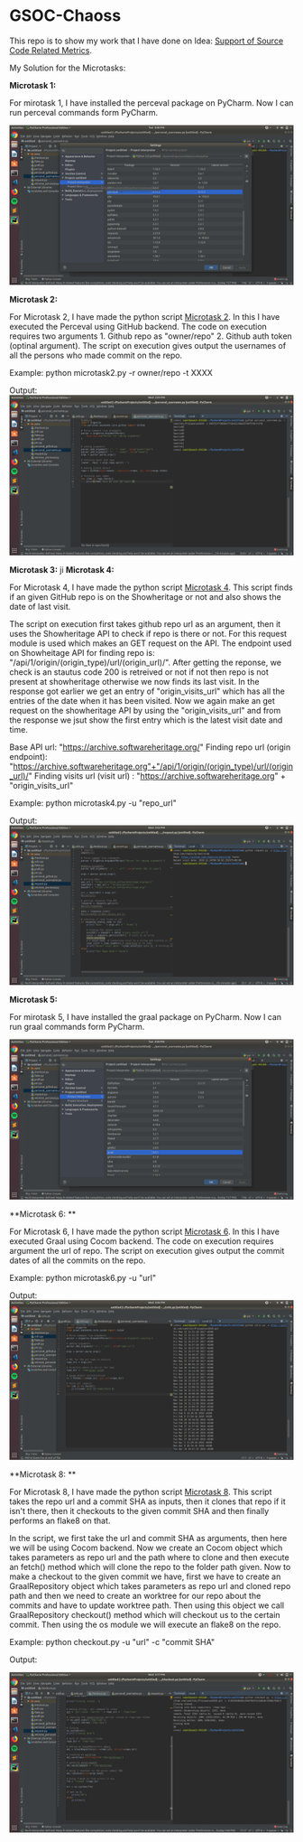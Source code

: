 # GSOC-Chaoss
This repo is to show my work that I have done on Idea: [Support of Source Code Related Metrics](https://github.com/chaoss/grimoirelab/issues/182).   

My Solution for the Microtasks:

**Microtask 1:**

For mirotask 1, I have installed the perceval package on PyCharm. Now I can run perceval commands form PyCharm.

![pic](Microtask1.png)

**Microtask 2:**

For Microtask 2, I have made the python script [Microtask 2](Microtask2.py). In this I have executed the Perceval using GitHub backend. 
The code on execution requires two arguments 1. Github repo as "owner/repo" 2. Github auth token (optinal argument).
The script on execution gives output the usernames of all the persons who made commit on the repo.

Example: python microtask2.py -r owner/repo -t XXXX

Output: 
![output](Output2.png)


**Microtask 3:**
ji
**Microtask 4:**

For Microtask 4, I have made the python script [Microtask 4](Microtask4.py). This script finds if an given GitHub repo is on the Showheritage or not and also shows the date of last visit.

The script on execution first takes github repo url as an argument, then it uses the Showheritage API to check if repo is there or not. For this request module is used which makes an GET request on the API. The endpoint used on Showheitage API for finding repo is: "/api/1/origin/(origin_type)/url/(origin_url)/". After getting the reponse, we check is an stautus code 200 is retreived or not if not then repo is not present at showheritage otherwise we now finds its last visit. In the response got earlier we get an entry of "origin_visits_url" which has all the entries of the date when it has been visited. Now we again make an get request on the showheritage API by using the "origin_visits_url" and from the response we jsut show the first entry which is the latest visit date and time.

Base API url: "https://archive.softwareheritage.org/"
Finding repo url (origin endpoint): "https://archive.softwareheritage.org"+"/api/1/origin/(origin_type)/url/(origin_url)/"
Finding visits url (visit url) : "https://archive.softwareheritage.org" + "origin_visits_url"

Example: python microtask4.py -u "repo_url"

Output: 
![pic](Output4.png)


**Microtask 5:**

For mirotask 5, I have installed the graal package on PyCharm. Now I can run graal commands form PyCharm.

![pic](Microtask5.png)

**Microtask 6: **

For Microtask 6, I have made the python script [Microtask 6](Microtask6.py). In this I have executed Graal using Cocom backend. 
The code on execution requires argument the url of repo. The script on execution gives output the commit dates of all the commits on the repo.

Example: python microtask6.py -u "url"

Output: 
![output6](output6.png)


**Microtask 8: **


For Microtask 8, I have made the python script [Microtask 8](Microtask8.py). This script takes the repo url and a commit SHA as inputs, then it clones that repo if it isn't there, then it checkouts to the given commit SHA and then finally performs an flake8 on that.

In the script, we first take the url and commit SHA as arguments, then here we will be using Cocom backend. Now we create an Cocom object which takes parameters as repo url and the path where to clone and then execute an fetch() method which will clone the repo to the folder path given. Now to make a checkout to the given commit we have, first we have to create an GraalRepository object which takes parameters as repo url and cloned repo path and then we need to create an worktree for our repo about the commits and have to update worktree path. Then using this object we call GraalRepository checkout() method  which will checkout us to the certain commit. Then using the os module we will execute an flake8 on the repo.

Example: python checkout.py -u "url" -c "commit SHA"

Output:

![pic](Output8.png)
